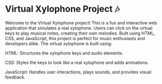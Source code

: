 # Virtual Xylophone Project 🎶
Welcome to the Virtual Xylophone project! This is a fun and interactive web application that simulates a real xylophone. Users can click on the virtual keys to play musical notes, creating their own melodies. Built using HTML, CSS, and JavaScript, this project is perfect for music enthusiasts and developers alike.
The virtual xylophone is built using:

HTML: Structures the xylophone keys and audio elements.

CSS: Styles the keys to look like a real xylophone and adds animations.

JavaScript: Handles user interactions, plays sounds, and provides visual feedback.
